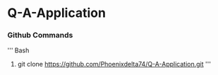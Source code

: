 # Q-A-Application


### Github Commands

''' Bash
1. git clone https://github.com/Phoenixdelta74/Q-A-Application.git
''' 


